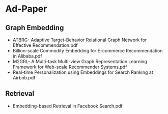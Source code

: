 # Ad-Paper
## Graph Embedding
- ATBRG- Adaptive Target-Behavior Relational Graph Network for Effective Recommendation.pdf
- Billion-scale Commodity Embedding for E-commerce Recommendation in Alibaba.pdf
- M2GRL- A Multi-task Multi-view Graph Representation Learning Framework for Web-scale Recommender Systems.pdf
- Real-time Personalization using Embeddings for Search Ranking at Airbnb.pdf

## Retrieval
- Embedding-based Retrieval in Facebook Search.pdf